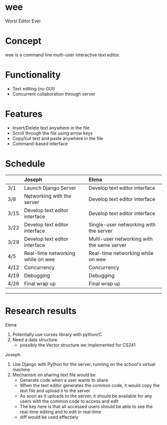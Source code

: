 # wee
Worst Editor Ever

# Concept
wee is a command line multi-user interactive text editor.

# Functionality
- Text editing (no GUI)
- Concurrent collaboration through server

# Features
- Insert/Delete text anywhere in the file
- Scroll through the file using arrow keys
- Copy/cut text and paste anywhere in the file
- Command-based interface

# Schedule
|      |Joseph                           |Elena                                     |
|:-----|:--------------------------------|:-----------------------------------------|
|  3/1 |Launch Django Server             |Develop text editor interface             |
|  3/8 |Networking with the server       |Develop text editor interface             |
|  3/15|Develop text editor interface    |Develop text editor interface             |
|  3/22|Develop text editor interface    |Single-user networking with the server    |
|  3/29|Develop text editor interface    |Multi-user networking with the same server|
|  4/5 |Real-time networking while on wee|Real-time networking while on wee         |
|  4/12|Concurrency                      |Concurrency                               |
|  4/19|Debugging                        |Debugging                                 |
|  4/26|Final wrap up                    |Final wrap up                             |
-------------------------------------------------------------------------------------

# Research results
Elena
1. Potentially use curses library with python/C
2. Need a data structure
	- possibly the Vector structure we implemented for CS241

Joseph
1. Use Django with Python for the server, running on the school's virtual machine
2. Mechanism on sharing text file would be
	- Generate code when a user wants to share
	- When the text editor generates the common code, it would copy the text file and 
		upload it to the server
	- As soon as it uploads to the server, it should be available for any users with 
		the common code to access and edit
	- The key here is that all accessed users should be able to see the real-time editing
		and to edit in real-time 
	- diff would be used effectiely
